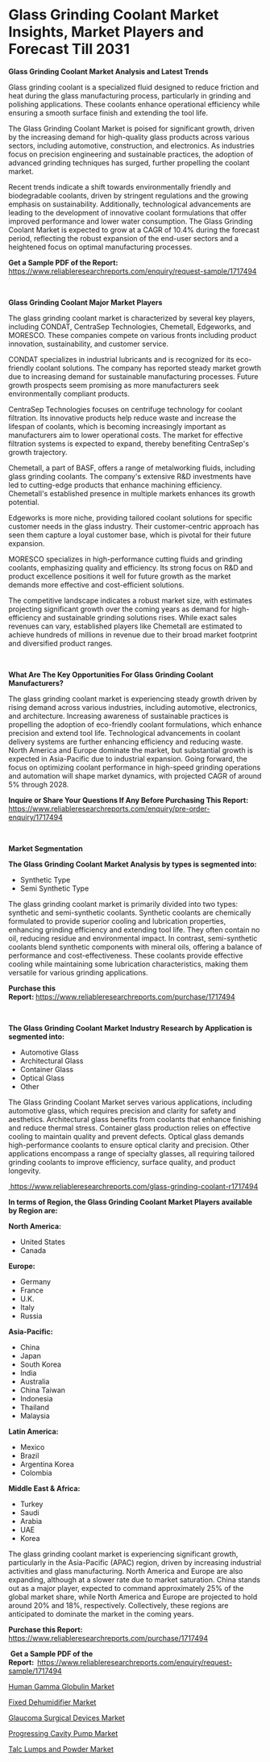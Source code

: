 <p><h1>Glass Grinding Coolant Market Insights, Market Players and Forecast Till 2031</h1></p><p><strong>Glass Grinding Coolant Market Analysis and Latest Trends</strong></p>
<p><p>Glass grinding coolant is a specialized fluid designed to reduce friction and heat during the glass manufacturing process, particularly in grinding and polishing applications. These coolants enhance operational efficiency while ensuring a smooth surface finish and extending the tool life.</p><p>The Glass Grinding Coolant Market is poised for significant growth, driven by the increasing demand for high-quality glass products across various sectors, including automotive, construction, and electronics. As industries focus on precision engineering and sustainable practices, the adoption of advanced grinding techniques has surged, further propelling the coolant market.</p><p>Recent trends indicate a shift towards environmentally friendly and biodegradable coolants, driven by stringent regulations and the growing emphasis on sustainability. Additionally, technological advancements are leading to the development of innovative coolant formulations that offer improved performance and lower water consumption. The Glass Grinding Coolant Market is expected to grow at a CAGR of 10.4% during the forecast period, reflecting the robust expansion of the end-user sectors and a heightened focus on optimal manufacturing processes.</p></p>
<p><strong>Get a Sample PDF of the Report:&nbsp;</strong> <a href="https://www.reliableresearchreports.com/enquiry/request-sample/1717494?utm_campaign=40&utm_medium=2&utm_source=Github&utm_content=ia&utm_term=14102024&utm_id=glass-grinding-coolant">https://www.reliableresearchreports.com/enquiry/request-sample/1717494</a></p>
<p>&nbsp;</p>
<p><strong>Glass Grinding Coolant Major Market Players</strong></p>
<p><p>The glass grinding coolant market is characterized by several key players, including CONDAT, CentraSep Technologies, Chemetall, Edgeworks, and MORESCO. These companies compete on various fronts including product innovation, sustainability, and customer service.</p><p>CONDAT specializes in industrial lubricants and is recognized for its eco-friendly coolant solutions. The company has reported steady market growth due to increasing demand for sustainable manufacturing processes. Future growth prospects seem promising as more manufacturers seek environmentally compliant products.</p><p>CentraSep Technologies focuses on centrifuge technology for coolant filtration. Its innovative products help reduce waste and increase the lifespan of coolants, which is becoming increasingly important as manufacturers aim to lower operational costs. The market for effective filtration systems is expected to expand, thereby benefiting CentraSep's growth trajectory.</p><p>Chemetall, a part of BASF, offers a range of metalworking fluids, including glass grinding coolants. The company's extensive R&D investments have led to cutting-edge products that enhance machining efficiency. Chemetall's established presence in multiple markets enhances its growth potential.</p><p>Edgeworks is more niche, providing tailored coolant solutions for specific customer needs in the glass industry. Their customer-centric approach has seen them capture a loyal customer base, which is pivotal for their future expansion.</p><p>MORESCO specializes in high-performance cutting fluids and grinding coolants, emphasizing quality and efficiency. Its strong focus on R&D and product excellence positions it well for future growth as the market demands more effective and cost-efficient solutions.</p><p>The competitive landscape indicates a robust market size, with estimates projecting significant growth over the coming years as demand for high-efficiency and sustainable grinding solutions rises. While exact sales revenues can vary, established players like Chemetall are estimated to achieve hundreds of millions in revenue due to their broad market footprint and diversified product ranges.</p></p>
<p>&nbsp;</p>
<p><strong>What Are The Key Opportunities For Glass Grinding Coolant Manufacturers?</strong></p>
<p><p>The glass grinding coolant market is experiencing steady growth driven by rising demand across various industries, including automotive, electronics, and architecture. Increasing awareness of sustainable practices is propelling the adoption of eco-friendly coolant formulations, which enhance precision and extend tool life. Technological advancements in coolant delivery systems are further enhancing efficiency and reducing waste. North America and Europe dominate the market, but substantial growth is expected in Asia-Pacific due to industrial expansion. Going forward, the focus on optimizing coolant performance in high-speed grinding operations and automation will shape market dynamics, with projected CAGR of around 5% through 2028.</p></p>
<p><strong>Inquire or Share Your Questions If Any Before Purchasing This Report:</strong> <a href="https://www.reliableresearchreports.com/enquiry/pre-order-enquiry/1717494?utm_campaign=40&utm_medium=2&utm_source=Github&utm_content=ia&utm_term=14102024&utm_id=glass-grinding-coolant">https://www.reliableresearchreports.com/enquiry/pre-order-enquiry/1717494</a></p>
<p>&nbsp;</p>
<p><strong>Market Segmentation</strong></p>
<p><strong>The Glass Grinding Coolant Market Analysis by types is segmented into:</strong></p>
<p><ul><li>Synthetic Type</li><li>Semi Synthetic Type</li></ul></p>
<p><p>The glass grinding coolant market is primarily divided into two types: synthetic and semi-synthetic coolants. Synthetic coolants are chemically formulated to provide superior cooling and lubrication properties, enhancing grinding efficiency and extending tool life. They often contain no oil, reducing residue and environmental impact. In contrast, semi-synthetic coolants blend synthetic components with mineral oils, offering a balance of performance and cost-effectiveness. These coolants provide effective cooling while maintaining some lubrication characteristics, making them versatile for various grinding applications.</p></p>
<p><strong>Purchase this Report:&nbsp;</strong><a href="https://www.reliableresearchreports.com/purchase/1717494?utm_campaign=40&utm_medium=2&utm_source=Github&utm_content=ia&utm_term=14102024&utm_id=glass-grinding-coolant">https://www.reliableresearchreports.com/purchase/1717494</a></p>
<p>&nbsp;</p>
<p><strong>The Glass Grinding Coolant Market Industry Research by Application is segmented into:</strong></p>
<p><ul><li>Automotive Glass</li><li>Architectural Glass</li><li>Container Glass</li><li>Optical Glass</li><li>Other</li></ul></p>
<p><p>The Glass Grinding Coolant Market serves various applications, including automotive glass, which requires precision and clarity for safety and aesthetics. Architectural glass benefits from coolants that enhance finishing and reduce thermal stress. Container glass production relies on effective cooling to maintain quality and prevent defects. Optical glass demands high-performance coolants to ensure optical clarity and precision. Other applications encompass a range of specialty glasses, all requiring tailored grinding coolants to improve efficiency, surface quality, and product longevity.</p></p>
<p><a href="https://www.reliableresearchreports.com/glass-grinding-coolant-r1717494?utm_campaign=40&utm_medium=2&utm_source=Github&utm_content=ia&utm_term=14102024&utm_id=glass-grinding-coolant">&nbsp;https://www.reliableresearchreports.com/glass-grinding-coolant-r1717494</a></p>
<p><strong>In terms of Region, the Glass Grinding Coolant Market Players available by Region are:</strong></p>
<p>
    <p> <strong> North America: </strong>
        <ul>
            <li>United States</li>
            <li>Canada</li>
        </ul>
        </p> 
    <p> <strong> Europe: </strong>
        <ul>
            <li>Germany</li>
            <li>France</li>
            <li>U.K.</li>
            <li>Italy</li>
            <li>Russia</li>
        </ul>
        </p> 
    <p> <strong> Asia-Pacific: </strong>
        <ul>
            <li>China</li>
            <li>Japan</li>
            <li>South Korea</li>
            <li>India</li>
            <li>Australia</li>
            <li>China Taiwan</li>
            <li>Indonesia</li>
            <li>Thailand</li>
            <li>Malaysia</li>
        </ul>
        </p> 
    <p> <strong> Latin America: </strong>
        <ul>
            <li>Mexico</li>
            <li>Brazil</li>
            <li>Argentina Korea</li>
            <li>Colombia</li>
        </ul>
        </p> 
    <p> <strong> Middle East & Africa: </strong>
        <ul>
            <li>Turkey</li>
            <li>Saudi</li>
            <li>Arabia</li>
            <li>UAE</li>
            <li>Korea</li>
        </ul>
    </p>
    </p>
<p><p>The glass grinding coolant market is experiencing significant growth, particularly in the Asia-Pacific (APAC) region, driven by increasing industrial activities and glass manufacturing. North America and Europe are also expanding, although at a slower rate due to market saturation. China stands out as a major player, expected to command approximately 25% of the global market share, while North America and Europe are projected to hold around 20% and 18%, respectively. Collectively, these regions are anticipated to dominate the market in the coming years.</p></p>
<p><strong>Purchase this Report: </strong><a href="https://www.reliableresearchreports.com/purchase/1717494?utm_campaign=40&utm_medium=2&utm_source=Github&utm_content=ia&utm_term=14102024&utm_id=glass-grinding-coolant">https://www.reliableresearchreports.com/purchase/1717494</a></p>
<p>&nbsp;<strong>Get a Sample PDF of the Report:&nbsp;&nbsp;</strong><a href="https://www.reliableresearchreports.com/enquiry/request-sample/1717494?utm_campaign=40&utm_medium=2&utm_source=Github&utm_content=ia&utm_term=14102024&utm_id=glass-grinding-coolant">https://www.reliableresearchreports.com/enquiry/request-sample/1717494</a></p>
<p><strong></strong></p>
<p><p><a href="https://github.com/ParvinKhatun77/Market-Research-Report-List-1/blob/main/human-gamma-globulin-market.md?utm_campaign=40&utm_medium=2&utm_source=Github&utm_content=ia&utm_term=14102024&utm_id=glass-grinding-coolant">Human Gamma Globulin Market</a></p><p><a href="https://github.com/abbislposival/Market-Research-Report-List-1/blob/main/fixed-dehumidifier-market.md?utm_campaign=40&utm_medium=2&utm_source=Github&utm_content=ia&utm_term=14102024&utm_id=glass-grinding-coolant">Fixed Dehumidifier Market</a></p><p><a href="https://www.linkedin.com/pulse/glaucoma-surgical-devices-market-segmentation-in-depth-analysis-yl8sf?trk=public_post_embed_feed-article-content&utm_campaign=40&utm_medium=2&utm_source=Github&utm_content=ia&utm_term=14102024&utm_id=glass-grinding-coolant">Glaucoma Surgical Devices Market</a></p><p><a href="https://www.linkedin.com/pulse/progressing-cavity-pump-ecosystem-mapping-innovation-value-kgyvf?trk=public_post_embed_feed-article-content&utm_campaign=40&utm_medium=2&utm_source=Github&utm_content=ia&utm_term=14102024&utm_id=glass-grinding-coolant">Progressing Cavity Pump Market</a></p><p><a href="https://www.linkedin.com/pulse/trends-global-talc-lumps-powder-market-forecast-analysis-2024-4unje?utm_campaign=40&utm_medium=2&utm_source=Github&utm_content=ia&utm_term=14102024&utm_id=glass-grinding-coolant">Talc Lumps and Powder Market</a></p></p>